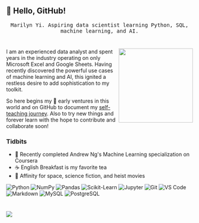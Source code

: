## 👋 Hello, GitHub!

<p align="center"><samp>
Marilyn Yi. Aspiring data scientist learning Python, SQL, machine learning, and AI.
</samp> 

#

<a href="♥️"><img align="right" src="https://github.com/marilynyi/marilynyi/blob/main/DALL%C2%B7E%202023-06-26%2012.25.40.png" width="200" height="200" /></a>


I am an experienced data analyst and spent years in the industry operating on only Microsoft Excel and Google Sheets. Having recently discovered the powerful use cases of machine learning and AI, this ignited a restless desire to add sophistication to my toolkit.

So here begins my 🌱 early ventures in this world and on GitHub to document my [self-teaching journey](https://github.com/marilynyi/self-study-ml-progress). Also to try new things and forever learn with the hope to contribute and collaborate soon!


### Tidbits
- 📝 Recently completed Andrew Ng's Machine Learning specialization on Coursera
- ☕️ English Breakfast is my  favorite  tea
- 🚀 Affinity for space, science fiction, and heist movies
  
![Python](https://img.shields.io/badge/python-2c3333?style=flat&logo=python&logoColor=ffd95a)
![NumPy](https://img.shields.io/badge/numpy-2c3333?style=flat&logo=numpy&logoColor=ffd95a)
![Pandas](https://img.shields.io/badge/pandas-2c3333?style=flat&logo=pandas&logoColor=ffd95a)
![Scikit-Learn](https://img.shields.io/badge/scikit--learn-2c3333?style=flat&logo=scikitlearn&logoColor=ffd95a)
![Jupyter](https://img.shields.io/badge/jupyter-D75281?style=flat&logo=jupyter&logoColor=ffd95a)
![Git](https://img.shields.io/badge/git-D75281?style=flat&logo=git&logoColor=ffd95a)
![VS Code](https://img.shields.io/badge/vs_code-D75281?style=flat&logo=visualstudiocode&logoColor=ffd95a)
![Markdown](https://img.shields.io/badge/markdown-003865?style=flat&logo=markdown&logoColor=ffd95a)
![MySQL](https://img.shields.io/badge/mysql-003865?style=flat&logo=mysql&logoColor=ffd95a)
![PostgreSQL](https://img.shields.io/badge/postgresql-003865?style=flat&logo=postgresql&logoColor=ffd95a)

#

![](https://komarev.com/ghpvc/?username=marilynyi&color=yellow)
  



  



